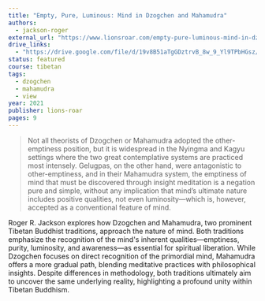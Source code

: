 ```yaml
---
title: "Empty, Pure, Luminous: Mind in Dzogchen and Mahamudra"
authors:
  - jackson-roger
external_url: "https://www.lionsroar.com/empty-pure-luminous-mind-in-dzogchen-and-mahamudra/"
drive_links:
  - "https://drive.google.com/file/d/19v8B51aTgGDztrvB_8w_9_Yl9TPbHGsz/view?usp=sharing"
status: featured
course: tibetan
tags:
  - dzogchen
  - mahamudra
  - view
year: 2021
publisher: lions-roar
pages: 9
---
```


> Not all theorists of Dzogchen or Mahamudra adopted the other-emptiness position, but it is
widespread in the Nyingma and Kagyu settings where the two great contemplative systems are
practiced most intensely. Gelugpas, on the other hand, were antagonistic to other-emptiness, and
in their Mahamudra system, the emptiness of mind that must be discovered through insight
meditation is a negation pure and simple, without any implication that mind’s ultimate nature
includes positive qualities, not even luminosity—which is, however, accepted as a conventional
feature of mind.

Roger R. Jackson explores how Dzogchen and Mahamudra, two prominent Tibetan Buddhist traditions, approach the nature of mind. Both traditions emphasize the recognition of the mind's inherent qualities—emptiness, purity, luminosity, and awareness—as essential for spiritual liberation. While Dzogchen focuses on direct recognition of the primordial mind, Mahamudra offers a more gradual path, blending meditative practices with philosophical insights. Despite differences in methodology, both traditions ultimately aim to uncover the same underlying reality, highlighting a profound unity within Tibetan Buddhism. 
